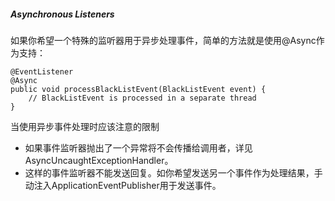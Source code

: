 ##### Asynchronous Listeners

如果你希望一个特殊的监听器用于异步处理事件，简单的方法就是使用@Async作为支持：

```
@EventListener
@Async
public void processBlackListEvent(BlackListEvent event) {
    // BlackListEvent is processed in a separate thread
}
```

当使用异步事件处理时应该注意的限制

* 如果事件监听器抛出了一个异常将不会传播给调用者，详见AsyncUncaughtExceptionHandler。
* 这样的事件监听器不能发送回复。如你希望发送另一个事件作为处理结果，手动注入ApplicationEventPublisher用于发送事件。